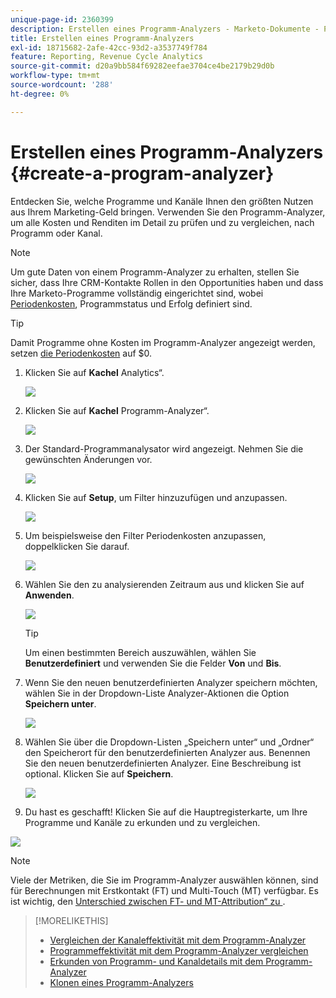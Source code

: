 ```yaml
---
unique-page-id: 2360399
description: Erstellen eines Programm-Analyzers - Marketo-Dokumente - Produktdokumentation
title: Erstellen eines Programm-Analyzers
exl-id: 18715682-2afe-42cc-93d2-a3537749f784
feature: Reporting, Revenue Cycle Analytics
source-git-commit: d20a9bb584f69282eefae3704ce4be2179b29d0b
workflow-type: tm+mt
source-wordcount: '288'
ht-degree: 0%

---
```


# Erstellen eines Programm-Analyzers {#create-a-program-analyzer}

Entdecken Sie, welche Programme und Kanäle Ihnen den größten Nutzen aus Ihrem Marketing-Geld bringen. Verwenden Sie den Programm-Analyzer, um alle Kosten und Renditen im Detail zu prüfen und zu vergleichen, nach Programm oder Kanal.

>[!NOTE]
>
>Um gute Daten von einem Programm-Analyzer zu erhalten, stellen Sie sicher, dass Ihre CRM-Kontakte Rollen in den Opportunities haben und dass Ihre Marketo-Programme vollständig eingerichtet sind, wobei [Periodenkosten](/help/marketo/product-docs/reporting/revenue-cycle-analytics/revenue-tools/define-period-costs.md), Programmstatus und Erfolg definiert sind.

>[!TIP]
>
>Damit Programme ohne Kosten im Programm-Analyzer angezeigt werden, setzen [die Periodenkosten](/help/marketo/product-docs/reporting/revenue-cycle-analytics/revenue-tools/define-period-costs.md) auf $0.

1. Klicken Sie auf **Kachel** Analytics“.

   ![](assets/image2014-9-17-13-3a7-3a1.png)

1. Klicken Sie auf **Kachel** Programm-Analyzer“.

   ![](assets/program-analyzer-icon-hand.png)

1. Der Standard-Programmanalysator wird angezeigt. Nehmen Sie die gewünschten Änderungen vor.

   ![](assets/image2016-10-31-15-3a3-3a9.png)

1. Klicken Sie auf **Setup**, um Filter hinzuzufügen und anzupassen.

   ![](assets/image2016-10-31-15-3a25-3a57.png)

1. Um beispielsweise den Filter Periodenkosten anzupassen, doppelklicken Sie darauf.

   ![](assets/image2016-10-31-15-3a33-3a2.png)

1. Wählen Sie den zu analysierenden Zeitraum aus und klicken Sie auf **Anwenden**.

   ![](assets/image2016-10-31-15-3a30-3a32.png)

   >[!TIP]
   >
   >Um einen bestimmten Bereich auszuwählen, wählen Sie **Benutzerdefiniert** und verwenden Sie die Felder **Von** und **Bis**.

1. Wenn Sie den neuen benutzerdefinierten Analyzer speichern möchten, wählen Sie in der Dropdown-Liste Analyzer-Aktionen die Option **Speichern unter**.

   ![](assets/image2016-10-31-15-3a5-3a8.png)

1. Wählen Sie über die Dropdown-Listen „Speichern unter“ und „Ordner“ den Speicherort für den benutzerdefinierten Analyzer aus. Benennen Sie den neuen benutzerdefinierten Analyzer. Eine Beschreibung ist optional. Klicken Sie auf **Speichern**.

   ![](assets/image2016-10-31-15-3a7-3a19.png)

1. Du hast es geschafft! Klicken Sie auf die Hauptregisterkarte, um Ihre Programme und Kanäle zu erkunden und zu vergleichen.

![](assets/november-custom-report.png)

>[!NOTE]
>
>Viele der Metriken, die Sie im Programm-Analyzer auswählen können, sind für Berechnungen mit Erstkontakt (FT) und Multi-Touch (MT) verfügbar. Es ist wichtig, den [Unterschied zwischen FT- und MT-Attribution“ zu ](/help/marketo/product-docs/reporting/revenue-cycle-analytics/revenue-tools/attribution/understanding-attribution.md).

>[!MORELIKETHIS]
>
>* [Vergleichen der Kanaleffektivität mit dem Programm-Analyzer](/help/marketo/product-docs/reporting/revenue-cycle-analytics/program-analytics/compare-channel-effectiveness-with-the-program-analyzer.md)
>* [Programmeffektivität mit dem Programm-Analyzer vergleichen](/help/marketo/product-docs/reporting/revenue-cycle-analytics/program-analytics/compare-program-effectiveness-with-the-program-analyzer.md)
>* [Erkunden von Programm- und Kanaldetails mit dem Programm-Analyzer](/help/marketo/product-docs/reporting/revenue-cycle-analytics/program-analytics/explore-program-and-channel-details-with-the-program-analyzer.md)
>* [Klonen eines Programm-Analyzers](/help/marketo/product-docs/reporting/revenue-cycle-analytics/program-analytics/clone-a-program-analyzer.md)
